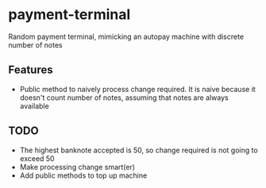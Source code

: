 # payment-terminal
Random payment terminal, mimicking an autopay machine with discrete number of notes

## Features
- Public method to naively process change required. It is naive because it doesn't count number of notes, assuming that notes are always available

## TODO
- The highest banknote accepted is 50, so change required is not going to exceed 50
- Make processing change smart(er)
- Add public methods to top up machine

